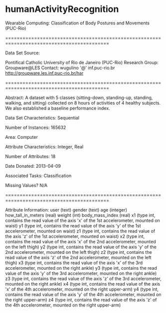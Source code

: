 # humanActivityRecognition
Wearable Computing: Classification of Body Postures and Movements (PUC-Rio)

==========================================================================================

Data Set Source:

Pontifical Catholic University of Rio de Janeiro (PUC-Rio)
Research Group: Groupware@LES
Contact: wugulino '@' inf.puc-rio.br
http://groupware.les.inf.puc-rio.br/har

==========================================================================================

Abstract: A dataset with 5 classes (sitting-down, standing-up, standing, walking, and sitting) collected on 8 hours of activities of 4 healthy subjects. We also established a baseline performance index.

Data Set Characteristics:  Sequential

Number of Instances: 165632

Area: Computer

Attribute Characteristics: Integer, Real

Number of Attributes: 18

Date Donated: 2013-04-09

Associated Tasks: Classification

Missing Values? N/A

==========================================================================================

Attribute Information:
user (text)
gender (text)
age (integer)
how_tall_in_meters (real)
weight (int)
body_mass_index (real)
x1 (type int, contains the read value of the axis 'x' of the 1st accelerometer, mounted on waist)
y1 (type int, contains the read value of the axis 'y' of the 1st accelerometer, mounted on waist)
z1 (type int, contains the read value of the axis 'z' of the 1st accelerometer, mounted on waist)
x2 (type int, contains the read value of the axis 'x' of the 2nd accelerometer, mounted on the left thigh)
y2 (type int, contains the read value of the axis 'y' of the 2nd accelerometer, mounted on the left thigh)
z2 (type int, contains the read value of the axis 'z' of the 2nd accelerometer, mounted on the left thigh)
x3 (type int, contains the read value of the axis 'x' of the 3rd accelerometer, mounted on the right ankle)
y3 (type int, contains the read value of the axis 'y' of the 3rd accelerometer, mounted on the right ankle)
z3 (type int, contains the read value of the axis 'z' of the 3rd accelerometer, mounted on the right ankle)
x4 (type int, contains the read value of the axis 'x' of the 4th accelerometer, mounted on the right upper-arm)
y4 (type int, contains the read value of the axis 'y' of the 4th accelerometer, mounted on the right upper-arm)
z4 (type int, contains the read value of the axis 'z' of the 4th accelerometer, mounted on the right upper-arm)

 
